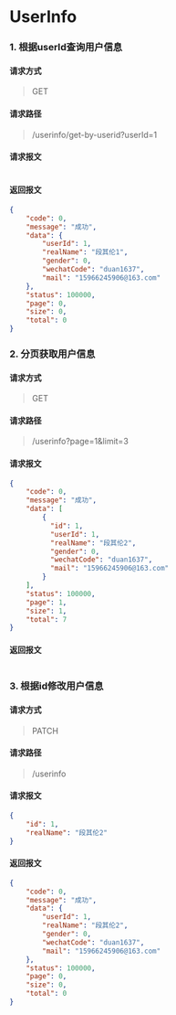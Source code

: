 # UserInfo
### 1. 根据userId查询用户信息
#### 请求方式
> GET
#### 请求路径
> /userinfo/get-by-userid?userId=1
#### 请求报文
```json

```
#### 返回报文
```json
{
    "code": 0,
    "message": "成功",
    "data": {
        "userId": 1,
        "realName": "段其伦1",
        "gender": 0,
        "wechatCode": "duan1637",
        "mail": "15966245906@163.com"
    },
    "status": 100000,
    "page": 0,
    "size": 0,
    "total": 0
}
```

### 2. 分页获取用户信息
#### 请求方式
> GET
#### 请求路径
> /userinfo?page=1&limit=3
#### 请求报文
```json
{
    "code": 0,
    "message": "成功",
    "data": [
        {
          "id": 1,
          "userId": 1,
          "realName": "段其伦2",
          "gender": 0,
          "wechatCode": "duan1637",
          "mail": "15966245906@163.com"
        }
    ],
    "status": 100000,
    "page": 1,
    "size": 1,
    "total": 7
}
```
#### 返回报文
```json

```

### 3. 根据id修改用户信息
#### 请求方式
> PATCH
#### 请求路径
> /userinfo
#### 请求报文
```json
{
    "id": 1,
    "realName": "段其伦2"
}
```
#### 返回报文
```json
{
    "code": 0,
    "message": "成功",
    "data": {
        "userId": 1,
        "realName": "段其伦2",
        "gender": 0,
        "wechatCode": "duan1637",
        "mail": "15966245906@163.com"
    },
    "status": 100000,
    "page": 0,
    "size": 0,
    "total": 0
}
```